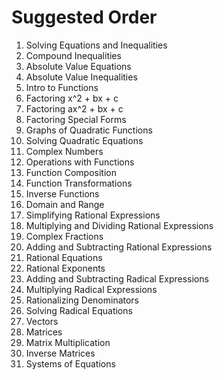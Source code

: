 # Suggested Order

<ol>
  <li>Solving Equations and Inequalities</li>
  <li>Compound Inequalities</li>
  <li>Absolute Value Equations</li>
  <li>Absolute Value Inequalities</li>
  <li>Intro to Functions</li>
  <li>Factoring x^2 + bx + c</li>
  <li>Factoring ax^2 + bx + c</li>
  <li>Factoring Special Forms</li>
  <li>Graphs of Quadratic Functions</li>
  <li>Solving Quadratic Equations</li>
  <li>Complex Numbers</li>
  <li>Operations with Functions</li>
  <li>Function Composition</li>
  <li>Function Transformations</li>
  <li>Inverse Functions</li>
  <li>Domain and Range</li>
  <li>Simplifying Rational Expressions</li>
  <li>Multiplying and Dividing Rational Expressions</li>
  <li>Complex Fractions</li>
  <li>Adding and Subtracting Rational Expressions</li>
  <li>Rational Equations</li>
  <li>Rational Exponents</li>
  <li>Adding and Subtracting Radical Expressions</li>
  <li>Multiplying Radical Expressions</li>
  <li>Rationalizing Denominators</li>
  <li>Solving Radical Equations</li>
  <li>Vectors</li>
  <li>Matrices</li>
  <li>Matrix Multiplication</li>
  <li>Inverse Matrices</li>
  <li>Systems of Equations</li>
</ol>
  
